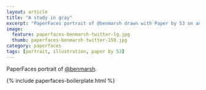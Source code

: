 ```yaml
---
layout: article
title: "A study in gray"
excerpt: "PaperFaces portrait of @benmarsh drawn with Paper by 53 on an iPad."
image: 
  feature: paperfaces-benmarsh-twitter-lg.jpg
  thumb: paperfaces-benmarsh-twitter-150.jpg
category: paperfaces
tags: [portrait, illustration, paper by 53]
---
```


PaperFaces portrait of [@benmarsh](http://twitter.com/benmarsh).

{% include paperfaces-boilerplate.html %}